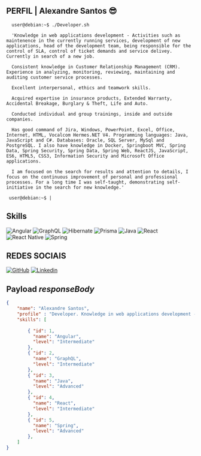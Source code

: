 ## PERFIL | Alexandre Santos 😎
```Shell
  user@debian:~$ ./Developer.sh
  
  'Knowledge in web applications development - Activities such as maintenence in the currently running services, development of new applications, head of the development team, being responsible for the control of SLA, control of ticket demands and service delivey. Currently in search of a new job.
  
  Consistent knowledge in Customer Relationship Management (CRM). Experience in analyzing, monitoring, reviewing, maintaining and auditing customer service processes.
  
  Excellent interpersonal, ethics and teamwork skills.
  
  Acquired expertise in insurance products, Extended Warranty, Accidental Breakage, Burglary & Theft, Life and Auto.
  
  Conducted individual and group trainings, inside and outside companies.
  
  Has good command of Jira, Windows, PowerPoint, Excel, Office, Internet, HTML, Vocalcom Hermes.NET V4. Programming languages: Java, JavaScript and C#. Databases: Oracle, SQL Server, MySql and PostgreSQL. I also have knowledge in Docker, Springboot MVC, Spring Data, Spring Security, Spring Data, Spring Web, ReactJS, JavaScript, ES6, HTML5, CSS3, Information Security and Microsoft Office applications.
  
  I am focused on the search for results and attention to details, I focus on the continuous improvement of personal and professional processes. For a long time I was self-taught, demonstrating self-initiative in the search for new knowledge.'
 
 user@debian:~$ |
```
## Skills

![Angular](https://img.shields.io/badge/angular-%23DD0031.svg?style=for-the-badge&logo=angular&logoColor=white)
![GraphQL](https://img.shields.io/badge/-GraphQL-E10098?style=for-the-badge&logo=graphql&logoColor=white)
![Hibernate](https://img.shields.io/badge/Hibernate-59666C?style=for-the-badge&logo=Hibernate&logoColor=white)
![Prisma](https://img.shields.io/badge/Prisma-3982CE?style=for-the-badge&logo=Prisma&logoColor=white)
![Java](https://img.shields.io/badge/java-%23ED8B00.svg?style=for-the-badge&logo=openjdk&logoColor=white)
![React](https://img.shields.io/badge/react-%2320232a.svg?style=for-the-badge&logo=react&logoColor=%2361DAFB)
![React Native](https://img.shields.io/badge/react_native-%2320232a.svg?style=for-the-badge&logo=react&logoColor=%2361DAFB)
![Spring](https://img.shields.io/badge/spring-%236DB33F.svg?style=for-the-badge&logo=spring&logoColor=white)


## REDES SOCIAIS 
[![GitHub](https://img.shields.io/badge/github-%23121011.svg?style=for-the-badge&logo=github&logoColor=white)](https://github.com/developeralexandresantos) 
[![Linkedin](https://img.shields.io/badge/LinkedIn-0077B5?style=for-the-badge&logo=linkedin&logoColor=white)](https://www.linkedin.com/in/alexandre-aparecido-dos-santos-41343018/)
    

## Payload _responseBody_
```json
{
    "name": "Alexandre Santos", 
    "profile" : "Developer. Knowledge in web applications development - Activities such as maintenence in the currently running services, development of new applications, head of the development team, being responsible for the control of SLA, control of ticket demands and service delivey. Currently in search of a new job. Consistent knowledge in Customer Relationship Management (CRM). Experience in analyzing, monitoring, reviewing, maintaining and auditing customer service processes.Excellent interpersonal, ethics and teamwork skills.Acquired expertise in insurance products, Extended Warranty, Accidental Breakage, Burglary & Theft, Life and Auto.Conducted individual and group trainings, inside and outside companies. Has good command of Jira, Windows, PowerPoint, Excel, Office, Internet, HTML, Vocalcom Hermes.NET V4. Programming languages: Java, JavaScript and C #. Databases: Oracle, SQL Server, MySql and PostgreSQL. I also have knowledge in Docker, Springboot MVC, Spring Data, Spring Security, Spring Data, Spring Web, ReactJS, JavaScript, ES6, HTML5, CSS3, Information Security and Microsoft Office applications.I am focused on the search for results and attention to details, I focus on the continuous improvement of personal and professional processes. For a long time I was self-taught, demonstrating self-initiative in the search for new knowledge.",
    "skills": [
        
        { "id": 1,
          "name": "Angular",
          "level": "Intermediate"  
        }, 
        { "id": 2,
          "name": "GraphQL",
          "level": "Intermediate"  
        },
        { "id": 3,
          "name": "Java",
          "level": "Advanced"  
        }, 
        { "id": 4,
          "name": "React",
          "level": "Intermediate"  
        }, 
        { "id": 5,
          "name": "Spring",
          "level": "Advanced"  
        }, 
    ]
}
```
